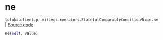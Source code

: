 # ne
`toloka.client.primitives.operators.StatefulComparableConditionMixin.ne` | [Source code](https://github.com/Toloka/toloka-kit/blob/v1.1.3/src/client/primitives/operators.py#L200)

```python
ne(self, value)
```

